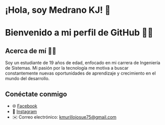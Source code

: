 # ¡Hola, soy Medrano KJ! 🚀

# Bienvenido a mi perfil de GitHub 📸👋

## Acerca de mí 😮‍💨
Soy un estudiante de 19 años de edad, enfocado en mi carrera de Ingeniería de Sistemas. Mi pasión por la tecnología me motiva a buscar constantemente nuevas oportunidades de aprendizaje y crecimiento en el mundo del desarrollo.

## Conéctate conmigo
- 🌐 [Facebook](https://www.facebook.com/kerlint.medrano)
- 📸 [Instagram](https://www.instagram.com/kerlint_medrano)
- ✉️ Correo electrónico: kmurillojosue75@gmail.com




 <!--
**MedranoKJ07/MedranoKJ07** is a ✨ _special_ ✨ repository because its `README.md` (this file) appears on your GitHub profile.

Here are some ideas to get you started:

- 🔭 I’m currently working on ...
- 🌱 I’m currently learning ...
- 👯 I’m looking to collaborate on ...
- 🤔 I’m looking for help with ...
- 💬 Ask me about ...
- 📫 How to reach me: ...
- 😄 Pronouns: ...
- ⚡ Fun fact: ...
-->
